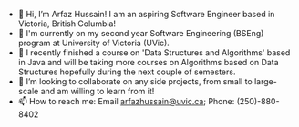 - 👋 Hi, I’m Arfaz Hussain! I am an aspiring Software Engineer based in Victoria, British Columbia!
- 🏫 I'm currently on my second year Software Engineering (BSEng) program at University of Victoria (UVic).
- 🌱 I recently finished a course on 'Data Structures and Algorithms' based in Java and will be taking more courses on Algorithms based on Data Structures hopefully during the next couple of semesters.
- 💞️ I’m looking to collaborate on any side projects, from small to large-scale and am willing to learn from it!
- 📫 How to reach me: Email <arfazhussain@uvic.ca>; Phone: (250)-880-8402

<!---
arfazhuss/arfazhuss is a ✨ special ✨ repository because its `README.md` (this file) appears on your GitHub profile.
You can click the Preview link to take a look at your changes.
--->
